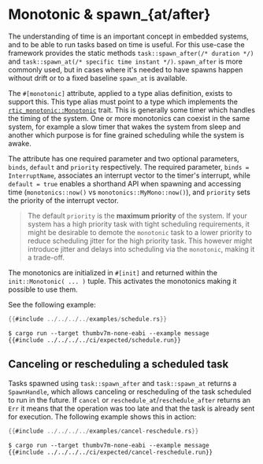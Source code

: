 # Monotonic & spawn_{at/after}

The understanding of time is an important concept in embedded systems, and to be able to run tasks
based on time is useful. For this use-case the framework provides the static methods
`task::spawn_after(/* duration */)` and `task::spawn_at(/* specific time instant */)`.
`spawn_after` is more commonly used, but in cases where it's needed to have spawns happen
without drift or to a fixed baseline `spawn_at` is available.

The `#[monotonic]` attribute, applied to a type alias definition, exists to support this.
This type alias must point to a type which implements the [`rtic_monotonic::Monotonic`] trait.
This is generally some timer which handles the timing of the system.
One or more monotonics can coexist in the same system, for example a slow timer that wakes the
system from sleep and another which purpose is for fine grained scheduling while the
system is awake.

[`rtic_monotonic::Monotonic`]: https://docs.rs/rtic-monotonic

The attribute has one required parameter and two optional parameters, `binds`, `default` and
`priority` respectively.
The required parameter, `binds = InterruptName`, associates an interrupt vector to the timer's
interrupt, while `default = true` enables a shorthand API when spawning and accessing
time (`monotonics::now()` vs `monotonics::MyMono::now()`), and `priority` sets the priority
of the interrupt vector.

> The default `priority` is the **maximum priority** of the system.
> If your system has a high priority task with tight scheduling requirements,
> it might be desirable to demote the `monotonic` task to a lower priority
> to reduce scheduling jitter for the high priority task.
> This however might introduce jitter and delays into scheduling via the `monotonic`,
> making it a trade-off.

The monotonics are initialized in `#[init]` and returned within the `init::Monotonic( ... )` tuple.
This activates the monotonics making it possible to use them.

See the following example:

``` rust
{{#include ../../../../examples/schedule.rs}}
```

``` console
$ cargo run --target thumbv7m-none-eabi --example message
{{#include ../../../../ci/expected/schedule.run}}
```

## Canceling or rescheduling a scheduled task

Tasks spawned using `task::spawn_after` and `task::spawn_at` returns a `SpawnHandle`,
which allows canceling or rescheduling of the task scheduled to run in the future.
If `cancel` or `reschedule_at`/`reschedule_after` returns an `Err` it means that the operation was
too late and that the task is already sent for execution. The following example shows this in action:

``` rust
{{#include ../../../../examples/cancel-reschedule.rs}}
```

``` console
$ cargo run --target thumbv7m-none-eabi --example message
{{#include ../../../../ci/expected/cancel-reschedule.run}}
```
